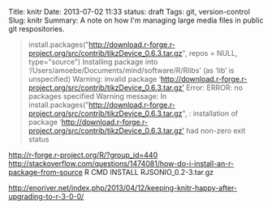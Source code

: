 Title: knitr
Date: 2013-07-02 11:33
status: draft
Tags: git, version-control 
Slug: knitr
Summary: A note on how I'm managing large media files in public git respositories.


> install.packages("http://download.r-forge.r-project.org/src/contrib/tikzDevice_0.6.3.tar.gz", repos = NULL, type="source")
Installing package into ‘/Users/amoebe/Documents/mind/software/R/Rlibs’
(as ‘lib’ is unspecified)
Warning: invalid package ‘http://download.r-forge.r-project.org/src/contrib/tikzDevice_0.6.3.tar.gz’
Error: ERROR: no packages specified
Warning message:
In install.packages("http://download.r-forge.r-project.org/src/contrib/tikzDevice_0.6.3.tar.gz",  :
  installation of package ‘http://download.r-forge.r-project.org/src/contrib/tikzDevice_0.6.3.tar.gz’ had non-zero exit status


http://r-forge.r-project.org/R/?group_id=440
http://stackoverflow.com/questions/1474081/how-do-i-install-an-r-package-from-source
R CMD INSTALL RJSONIO_0.2-3.tar.gz

http://enoriver.net/index.php/2013/04/12/keeping-knitr-happy-after-upgrading-to-r-3-0-0/
